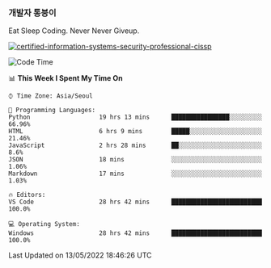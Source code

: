 ### 개발자 통붕이
Eat Sleep Coding.
Never Never Giveup.

[![certified-information-systems-security-professional-cissp](https://user-images.githubusercontent.com/44606727/157613689-acd84ec6-5f8f-4e79-89d9-a8d51f033634.png)](https://www.credly.com/badges/f394a010-85a0-450b-9136-8043af01d71c/public_url)

<!--START_SECTION:waka-->
![Code Time](http://img.shields.io/badge/Code%20Time-0%20secs-blue)

📊 **This Week I Spent My Time On** 

```text
⌚︎ Time Zone: Asia/Seoul

💬 Programming Languages: 
Python                   19 hrs 13 mins      ████████████████░░░░░░░░░   66.96% 
HTML                     6 hrs 9 mins        █████░░░░░░░░░░░░░░░░░░░░   21.46% 
JavaScript               2 hrs 28 mins       ██░░░░░░░░░░░░░░░░░░░░░░░   8.6% 
JSON                     18 mins             ░░░░░░░░░░░░░░░░░░░░░░░░░   1.06% 
Markdown                 17 mins             ░░░░░░░░░░░░░░░░░░░░░░░░░   1.03%

🔥 Editors: 
VS Code                  28 hrs 42 mins      █████████████████████████   100.0%

💻 Operating System: 
Windows                  28 hrs 42 mins      █████████████████████████   100.0%

```


 Last Updated on 13/05/2022 18:46:26 UTC
<!--END_SECTION:waka-->
